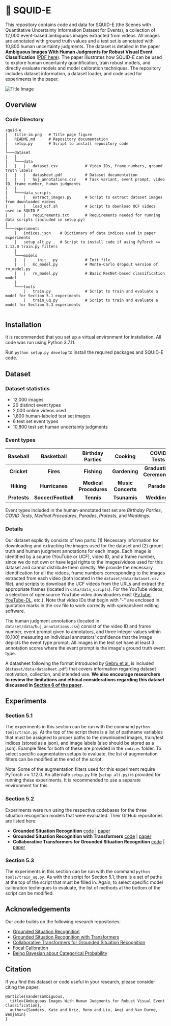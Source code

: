 # 🦑 SQUID-E

This repository contains code and data for SQUID-E (the Scenes with Quantitative Uncertainty Information Dataset for Events), a collection of 12,000 event-based ambiguous images extracted from videos. All images are annotated with ground truth values and a test set is annotated with 10,800 human uncertainty judgments. The dataset is detailed in the paper **Ambiguous Images With Human Judgments for Robust Visual Event Classification** ([PDF here](https://openreview.net/pdf?id=6Hl7XoPNAVX)). The paper illustrates how SQUID-E can be used to explore human uncertainty quantification, train robust models, and directly evaluate models and model calibration techniques. The repository includes dataset information, a dataset loader, and code used for experiments in the paper.

![Title Image](title-im.png?raw=true)

## Overview
### Code Directory
```
squid-e
|   title-im.png   # Title page figure
│   README.md      # Repository documentation
|   setup.py       # Script to install repository code
│   
└───dataset
│   │   
|   └───data
|   |   |   dataset.csv            # Video IDs, frame numbers, ground truth labels
|   |   |   datasheet.pdf          # Dataset documentation
|   |   |   huj_annotations.csv    # Task variant, event prompt, video ID, frame number, human judgments
|   |
|   └───data_scripts
|       |   extract_images.py      # Script to extract dataset images from downloaded videos
|       |   load_ucf.sh            # Script to download UCF videos used in SQUID-E
|       |   requirements.txt       # Requirements needed for running data scripts (included in setup.py)
│
└───experiments
    |   indices.json    # Dictionary of data indices used in paper experiments
    │   setup_alt.py    # Script to install code if using PyTorch >= 1.12.0 train.py filters
    |
    └───models
    |   |   __init__.py            # Init file
    |   |   mc_model.py            # Monte-Carlo dropout version of rn_model.py
    |   |   rn_model.py            # Basic ResNet-based classification model
    |
    └───tools
        |   train.py               # Script to train and evaluate a model for Section 5.1 experiments
        |   train_uq.py            # Script to train and evaluate a model for Section 5.3 experiments
    
```

## Installation

It is recommended that you set up a virtual environment for installation. All code was run using Python 3.7.11. 

Run `python setup.py develop` to install the required packages and SQUID-E code.

## Dataset
### Dataset statistics
- 12,000 images
- 20 distinct event types
- 2,000 online videos used
- 1,800 human-labeled test set images
- 6 test set event types
- 10,800 test set human uncertainty judgments

### Event types
|Baseball  |Basketball   |Birthday Parties   |Cooking   |COVID Tests   |
|:---:|:---:|:---:|:---:|:---:|
|__Cricket__   |__Fires__   |__Fishing__   |__Gardening__   |__Graduation Ceremonies__   |
|__Hiking__   |__Hurricanes__   |__Medical Procedures__   |__Music Concerts__   |__Parades__   |
|__Protests__ |__Soccer/Football__   |__Tennis__   |__Tsunamis__   |__Weddings__   |

Event types included in the human-annotated test set are *Birthday Parties*, *COVID Tests*, *Medical Procedures*, *Parades*, *Protests*, and *Weddings*.

### Details
Our dataset explicitly consists of two parts: (1) Necessary information for downloading and extracting the images used for the dataset and (2) grount truth and human judgment annotations for each image. Each image is identified by a source (YouTube or UCF), video ID, and a frame number, since we do not own or have legal rights to the images/videos used for this dataset and cannot distribute them directly. We provide the necessary identification for all the videos, frame numbers corresponding to the images extracted from each video (both located in the `dataset/data/dataset.csv` file), and scripts to download the UCF videos from the URLs and extract the appropriate frames (located in `data/data_scripts`). For the YouTube videos, a selection of opensource YouTube video downloaders exist ([PyTube](https://github.com/pytube/pytube), [YouTube-DL](https://github.com/ytdl-org/youtube-dl), etc.). Note that video IDs that begin with "-" are enclosed in quotation marks in the csv file to work correctly with spreadsheet editing software.

The human judgment annotations (located in `dataset/data/huj_annotations.csv`) consist of the video ID and frame number, event prompt given to annotators, and three integer values within [0,100] measuring an individual annotators' confidence that the image depicts the event type prompt. All images in the test set have at least 3 annotation scores where the event prompt is the image's ground truth event type.

A datasheet following the format introduced by [Gebru et al.](https://arxiv.org/abs/1803.09010) is included (`dataset/data/datasheet.pdf`) that covers information regarding dataset motivation, collection, and intended use. **We also encourage researchers to review the limitations and ethical considerations regarding this dataset discussed in [Section 6 of the paper](https://openreview.net/pdf?id=6Hl7XoPNAVX).**

## Experiments
### Section 5.1
The experiments in this section can be run with the command `python tools/train.py`. At the top of the script there is a list of pathname variables that must be assigned to proper paths to the downloaded images, train/test indices (stored as a json), and image labels (also should be stored as a json). Example files for both of these are provided in the `indices` folder. To select specific augmentation setups to evaluate, the list of augmentation filters can be modified at the end of the script.

Note: Some of the augmentation filters used for this experiment require PyTorch >= 1.12.0. An alternate `setup.py` file (`setup_alt.py`) is provided for running these experiments. It is recommended to use a separate environment for this.

### Section 5.2
Experiments were run using the respective codebases for the three situation recognition models that were evaluated. Their GitHub repositories are listed here:

- **Grounded Situation Recognition**  [code](https://github.com/allenai/swig) | [paper](https://arxiv.org/abs/2003.12058)
- **Grounded Situation Recognition with Transformers**  [code](https://github.com/jhcho99/gsrtr) | [paper](https://arxiv.org/abs/2111.10135)
- **Collaborative Transformers for Grounded Situation Recognition**  [code](https://github.com/jhcho99/CoFormer) | [paper](https://arxiv.org/abs/2203.16518)

### Section 5.3
The experiments in this section can be run with the command `python tools/train_uq.py`. As with the script for Section 5.1, there is a set of paths at the top of the script that must be filled in. Again, to select specific model calibration techniques to evaluate, the list of methods at the bottom of the script can be modified.

## Acknowledgements
Our code builds on the following research repositories:
- [Grounded Situation Recognition](https://github.com/allenai/swig)
- [Grounded Situation Recognition with Transformers](https://github.com/jhcho99/gsrtr)
- [Collaborative Transformers for Grounded Situation Recognition](https://github.com/jhcho99/CoFormer)
- [Focal Calibration](https://github.com/torrvision/focal_calibration)
- [Being Bayesian about Categorical Probability](https://github.com/tjoo512/belief-matching-framework)

## Citation
If you find this dataset or code useful in your research, please consider citing the paper:
```
@article{sandersambiguous,
  title={Ambiguous Images With Human Judgments for Robust Visual Event Classification},
  author={Sanders, Kate and Kriz, Reno and Liu, Anqi and Van Durme, Benjamin}
}
```
